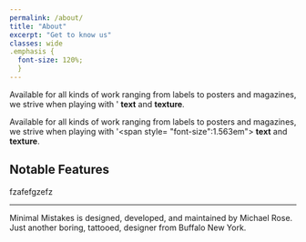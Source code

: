 ```yaml
---
permalink: /about/
title: "About"
excerpt: "Get to know us"
classes: wide
.emphasis {
  font-size: 120%;
  }
---
```



Available for all kinds of work ranging from labels to posters and magazines, we strive when playing with '<span class="emphasis"> **text** and **texture**.</span>

 Available for all kinds of work ranging from labels to posters and magazines, we strive when playing with '<span style= "font-size":1.563em"> **text** and **texture**.</span>

## Notable Features

fzafefgzefz

---

Minimal Mistakes is designed, developed, and maintained by Michael Rose. Just another boring, tattooed, designer from Buffalo New York.
